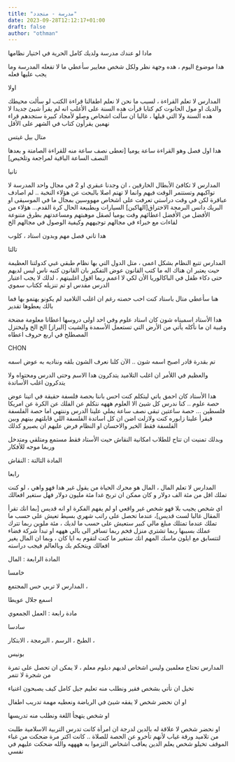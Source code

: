```yaml
---
title: "مدرسة - متجدد"
date: 2023-09-28T12:12:17+01:00
draft: false
author: "othman"
---
```


مادا لو عندك مدرسة ولديك كامل الحرية في اختيار نظامها

هدا موضوع اليوم ، هده وجهة نظر ولكل شخص معايير سأعطي ما لا تفعله المدرسة وما يجب عليها فعله

اولا

المدارس لا تعلم القراءة ، لسبب ما نحن لا نعلم اطفالنا قراءة الكتب لو سألت محيطك والديك او مول الحانوت كم كتابا قرأت هده السنة على الأغلب انه لم يقرأ شيئ جديدا لا هده السنة ولا التي قبلها ، غالبا ان سألت اشخاص وصلو لأمجاد كبيرة ستجدهم قراء نهمين يقرأون كتاب في الشهر على الأقل

متال بيل غيتس

هدا اول فصل وهو القراءة ساعة يوميا [تعطى نصف ساعة منه للقراءة الصامتة و بعدها النصف الساعة الباقية لمراجعة وتلخيص]

تانيا

المدارس لا تكافئ الأبطال الخارقين ، ان وجدنا عبقري او 2 في مجال واحد المدرسة لا تواكبهم وتستتمر الوقت فيهم وانما لا تهتم اصلا بالبحت عن هؤلاء النخبة .. لم اصادف عباقرة لكن في وقت دراستي تعرفت على اشخاص مهووسين بمجال ما في الموسيقى او البريك دانس البرمجة الاختراق[الهاكين] السيارات وبطبيعة الحال كرة القدم... هؤلاء من الأفضل من الأفضل اعطائهم وقت يوميا لصقل موهبتهم ومساعدتهم بطرق متنوعة لقاءات مع خبراء في مجالهم توجيههم وكيفية الوصول في مجالهم الخ

هدا تاني فصل مهم وبدون استاد ، كلوب

تالتا

المدارس تتبع النظام بشكل اعمى ، متل الدول التي بها نظام طبقي غبي كدولتنا العظيمة حيت يعتبر ان هناك اله ما كتب القانون عوض التفكير بان القانون كتبه ناس ليس لديهم حتى دكاء طفل في الباكالوريا الأن لكي لا اعمم ربما اقول اغلبيتهم ، لدلك لا يجب اعتبار الدرس مقدس او تم تنزيله ككتاب سموي

هنا سأعطي متال باستاد كنت احب حصته رغم ان اغلب التلاميد لم يكونو يهتمو بها فما بالك يعطوها تقدير

هدا الأستاد اسميناه شون كان استاد علوم وفي احد اولى دروسها اعطانا معلومة مضحة وغبية ان ما نأكله يأتي من الأرض التي تستعمل الأسمدة والشيت [البراز] الخ الخ وليختزل المصطلح في اربع حروف اعطاه

CHON

تم بقدرة قادر اصبح اسمه شون .. الآن كلنا نعرف الشون بلقه ونناديه به عوض اسمه

والعظيم في اللأمر ان اغلب التلاميد يتدكرون هدا الاسم وحتى الدرس ومحتواه ولا يتدكرون اغلب الأساتدة

هدا الأستاد كان احمق ياتي ليتكلم كنت احس باننا بحصة فلسفة حقيقة في اتينا عوض حصة علوم .. كنا ندرس كل شيئ الا العلوم هههه نتكلم عن الفلك عن الكرة عن امريكا فلسطين ... حصة ساعتين تبقى نصف ساعة يملي علينا الدرس وننتهي اما حصة الفلسفة فيقرأ علينا زابوره كنت ولازلت اضن ان كل اساتدة الفلسفة اللي قابلتهم بينهم وبين الفلسفة فقط الخير والاحسان او النظام فرض عليهم ان يصيرو كدلك

وبدلك تمنيت ان تتاح للطلاب امكانية النقاش حيت الأستاد فقط مستمع ومتلقي ومتدخل وربما موجه للأفكار

المادة التالتة : النقاش

رابعا

المدارس لا تعلم المال ، المال هو محرك الحياة من يقول غير هدا فهو واهي ، لو كنت تملك اقل من مئة الف دولار و كان ممكن ان تربح غدا مئة مليون دولار فهل ستغير افعالك

اي شخص يجيب بلا فهو شخص غير واقعي او لم يفهم الفكرة او انه قديس [بما انك تقرأ المقال غالبا لست قديس]، عندما تحصل على راتب شهري بسيط تعيش على حسب ما تملك عندما تمتلك مبلغ مالي كبير ستعيش على حسب ما لديك ، مئة ملوين ربما تترك عملك بسببها ربما تشتري منزل فخم ربما تسافر الى بالي هههه او تبدأ شركة فضاء لتتسابق مع ايلون ماسك المهم انك ستغير ما كنت لتقوم به ايا كان ، وبما ان المال يغير افعالك ويتحكم بك وبالعالم فيجب دراسته

المادة الرابعة : المال

خامسا

المدارس لا تربي حس المجتمع ،

اسمع جلال عويطا

مادة رابعة : العمل الجمعوي

سادسا

الطبخ ، الرسم ، البرمجة ، الابتكار ،

بونيس

المدارس تحتاج معلمين وليس اشخاص لديهم دبلوم معلم ، لا يمكن ان تحصل على تمرة من شجرة لا تتمر

تخيل ان نأتي بشخص فقير ونطلب منه تعليم جيل كامل كيف يصبحون اغنياء

او ان نحضر شخص لا يفقه شيئ في الرياضة ونعطيه مهمة تدريب اطفال

او شخص يتهجأ اللغة ونطلب منه تدريسها

او نحضر شخص لا علاقة له بالدين لدرجة ان امرأة كانت تدرس التربية الاسلامية طلبت من تلاميد ورقة غياب لأنهم تأخرو عن الحصة للصلاة .. كانت اكتر مرة ضحكت من غباء الموقف تخيلو شخص يعلم الدين يعاقب اشخاص التزموا به ههههه والله ضحكت عليهم في نفسي
